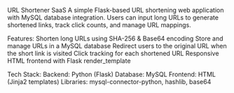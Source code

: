 URL Shortener SaaS
A simple Flask-based URL shortening web application with MySQL database integration. Users can input long URLs to generate shortened links, track click counts, and manage URL mappings.

Features:
Shorten long URLs using SHA-256 & Base64 encoding
Store and manage URLs in a MySQL database
Redirect users to the original URL when the short link is visited
Click tracking for each shortened URL
Responsive HTML frontend with Flask render_template

Tech Stack:
Backend: Python (Flask)
Database: MySQL
Frontend: HTML (Jinja2 templates)
Libraries: mysql-connector-python, hashlib, base64
